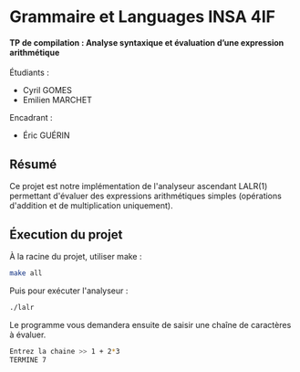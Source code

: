 # Grammaire et Languages INSA 4IF
#### TP de compilation : Analyse syntaxique et évaluation d’une expression arithmétique

Étudiants :
- Cyril GOMES
- Emilien MARCHET

Encadrant :
- Éric GUÉRIN

## Résumé
Ce projet est notre implémentation de l'analyseur ascendant LALR(1) permettant d'évaluer des expressions arithmétiques simples (opérations d'addition et de multiplication uniquement).

## Éxecution du projet

À la racine du projet, utiliser make :
```bash
make all
```

Puis pour exécuter l'analyseur :
```bash
./lalr
```

Le programme vous demandera ensuite de saisir une chaîne de caractères à évaluer.
```bash
Entrez la chaine >> 1 + 2*3
TERMINE 7
```